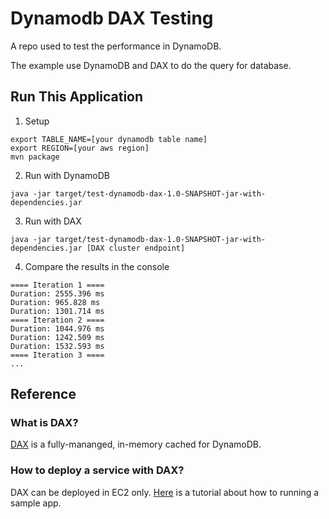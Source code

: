 # Dynamodb DAX Testing

A repo used to test the performance in DynamoDB.

The example use DynamoDB and DAX to do the query for database.

## Run This Application

1. Setup
```
export TABLE_NAME=[your dynamodb table name]
export REGION=[your aws region]
mvn package
```

2. Run with DynamoDB
```
java -jar target/test-dynamodb-dax-1.0-SNAPSHOT-jar-with-dependencies.jar 
```

3. Run with DAX
```
java -jar target/test-dynamodb-dax-1.0-SNAPSHOT-jar-with-dependencies.jar [DAX cluster endpoint]
```
4. Compare the results in the console

```
==== Iteration 1 ====
Duration: 2555.396 ms
Duration: 965.828 ms
Duration: 1301.714 ms
==== Iteration 2 ====
Duration: 1044.976 ms
Duration: 1242.509 ms
Duration: 1532.593 ms
==== Iteration 3 ====
...
```

## Reference

### What is DAX?

[DAX](https://aws.amazon.com/dynamodb/dax/?nc1=h_ls) is a fully-mananged, in-memory cached for DynamoDB.

### How to deploy a service with DAX?

DAX can be deployed in EC2 only. [Here](https://docs.aws.amazon.com/amazondynamodb/latest/developerguide/DAX.client.sample-app.html) is a tutorial about how to running a sample app.

